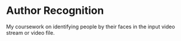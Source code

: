 # Author Recognition
My coursework on identifying people by their faces in the input video stream or video file. 
